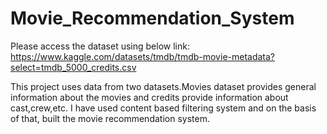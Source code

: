# Movie_Recommendation_System

Please access the dataset using below link:
https://www.kaggle.com/datasets/tmdb/tmdb-movie-metadata?select=tmdb_5000_credits.csv

This project uses data from two datasets.Movies dataset provides general information about the movies and credits provide information about cast,crew,etc.
I have used content based filtering system and on the basis of that, built the movie recommendation system.
